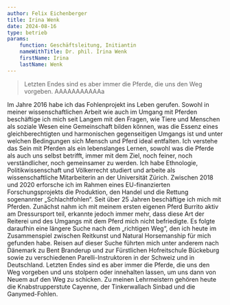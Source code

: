 ```yaml
---
author: Felix Eichenberger
title: Irina Wenk
date: 2024-08-16
type: betrieb
params: 
    function: Geschäftsleitung, Initiantin
    nameWithTitle: Dr. phil. Irina Wenk
    firstName: Irina
    lastName: Wenk
---
```



> Letzten Endes sind es aber immer die Pferde, die uns den Weg vorgeben. AAAAAAAAAAAa

Im Jahre 2016 habe ich das Fohlenprojekt ins Leben gerufen. Sowohl in meiner wissenschaftlichen Arbeit wie auch im Umgang mit Pferden beschäftige ich mich seit Langem mit den Fragen, wie Tiere und Menschen als soziale Wesen eine Gemeinschaft bilden können, was die Essenz eines gleichberechtigten und harmonischen gegenseitigen Umgangs ist und unter welchen Bedingungen sich Mensch und Pferd ideal entfalten. Ich verstehe das Sein mit Pferden als ein lebenslanges Lernen, sowohl was die Pferde als auch uns selbst betrifft, immer mit dem Ziel, noch feiner, noch verständlicher, noch gemeinsamer zu werden.
Ich habe Ethnologie, Politikwissenschaft und Völkerrecht studiert und arbeite als wissenschaftliche Mitarbeiterin an der Universität Zürich. Zwischen 2018 und 2020 erforsche ich im Rahmen eines EU-finanzierten Forschungsprojekts die Produktion, den Handel und die Rettung sogenannter „Schlachtfohlen“.
Seit über 25 Jahren beschäftige ich mich mit Pferden. Zunächst nahm ich mit meinem ersten eigenen Pferd Burrito aktiv am Dressursport teil, erkannte jedoch immer mehr, dass diese Art der Reiterei und des Umgangs mit dem Pferd mich nicht befriedigte. Es folgte daraufhin eine längere Suche nach dem „richtigen Weg“, den ich heute im Zusammenspiel zwischen Reitkunst und Natural Horsemanship für mich gefunden habe. Reisen auf dieser Suche führten mich unter anderem nach Dänemark zu Bent Branderup und zur Fürstlichen Hofreitschule Bückeburg sowie zu verschiedenen Parelli-Instruktoren in der Schweiz und in Deutschland. Letzten Endes sind es aber immer die Pferde, die uns den Weg vorgeben und uns stolpern oder innehalten lassen, um uns dann von Neuem auf den Weg zu schicken. Zu meinen Lehrmeistern gehören heute die Knabstrupperstute Cayenne, der Tinkerwallach Sinbad und die Ganymed-Fohlen.
